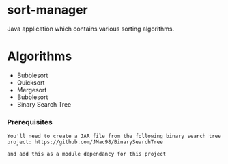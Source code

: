 # sort-manager

Java application which contains various sorting algorithms.

# Algorithms

* Bubblesort
* Quicksort
* Mergesort
* Bubblesort
* Binary Search Tree 

### Prerequisites

```
You'll need to create a JAR file from the following binary search tree project: https://github.com/JMac98/BinarySearchTree

and add this as a module dependancy for this project 

```
